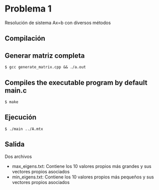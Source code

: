 # Problema 1

Resolución de sistema Ax=b con diversos métodos

## Compilación

## Generar matriz completa

```
$ gcc generate_matrix.cpp && ./a.out
```

## Compiles the executable program by default main.c

```
$ make
```

## Ejecución

```
$ ./main ../A.mtx
```

## Salida

Dos archivos

- max_eigens.txt: Contiene los 10 valores propios más grandes y sus vectores propios asociados
- min_eigens.txt: Contiene los 10 valores propios más pequeños y sus vectores propios asociados
